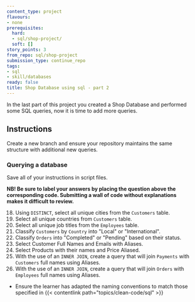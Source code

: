 ```yaml
---
content_type: project
flavours:
- none
prerequisites:
  hard:
  - sql/shop-project/
  soft: []
story_points: 3
from_repo: sql/shop-project
submission_type: continue_repo
tags:
- sql
- skill/databases
ready: false
title: Shop Database using sql - part 2
---
```


In the last part of this project you created a Shop Database and performed some SQL queries, now it is time to add more queries.

## Instructions

Create a new branch and ensure your repository maintains the same structure with additional new queries.

### Querying a database

Save all of your instructions in script files.

**NB! Be sure to label your answers by placing the question above the corresponding code. Submitting a wall of code without explanations makes it difficult to review.**

18. Using `DISTINCT`, select all unique cities from the `Customers` table.
19. Select all unique countries from `Customers` table.
20. Select all unique job titles from the `Employees` table. 
21. Classify `Customers` by `Country` into "Local" or "International".
22. Classify `Orders` into "Completed" or "Pending" based on their status.
23. Select Customer Full Names and Emails with Aliases.
24. Select Products with their names and Price Aliased.
25. With the use of an `INNER JOIN`, create a query that will join `Payments` with `Customers` full names using Aliases.
26. With the use of an `INNER JOIN`, create a query that will join `Orders` with `Employees` full names using Aliases.

- Ensure the learner has adapted the naming conventions to match those specified in {{< contentlink path="topics/clean-code/sql" >}}